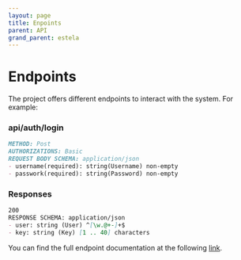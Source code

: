 ```yaml
---
layout: page
title: Enpoints
parent: API
grand_parent: estela
---
```


# Endpoints
The project offers different endpoints to interact with the system. For example:

### api/auth/login
```md
METHOD: Post
AUTHORIZATIONS: Basic
REQUEST BODY SCHEMA: application/json
- username(required): string(Username) non-empty
- passwork(required): string(Password) non-empty
```

### Responses
```md
200
RESPONSE SCHEMA: application/json
- user: string (User) ^[\w.@+-]+$
- key: string (Key) [1 .. 40] characters
```
You can find the full endpoint documentation at the following [link](endpoints.html).
